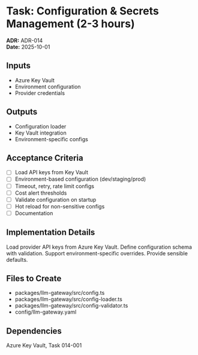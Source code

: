 # Task: Configuration & Secrets Management (2-3 hours)
**ADR:** ADR-014  
**Date:** 2025-10-01

## Inputs
- Azure Key Vault
- Environment configuration
- Provider credentials

## Outputs
- Configuration loader
- Key Vault integration
- Environment-specific configs

## Acceptance Criteria
- [ ] Load API keys from Key Vault
- [ ] Environment-based configuration (dev/staging/prod)
- [ ] Timeout, retry, rate limit configs
- [ ] Cost alert thresholds
- [ ] Validate configuration on startup
- [ ] Hot reload for non-sensitive configs
- [ ] Documentation

## Implementation Details
Load provider API keys from Azure Key Vault. Define configuration schema with validation. Support environment-specific overrides. Provide sensible defaults.

## Files to Create
- packages/llm-gateway/src/config.ts
- packages/llm-gateway/src/config-loader.ts
- packages/llm-gateway/src/config-validator.ts
- config/llm-gateway.yaml

## Dependencies
Azure Key Vault, Task 014-001